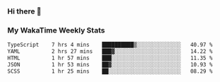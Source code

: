 ### Hi there 👋

<!--
**royschrauwen/royschrauwen** is a ✨ _special_ ✨ repository because its `README.md` (this file) appears on your GitHub profile.

Here are some ideas to get you started:

- 🔭 I’m currently working on ...
- 🌱 I’m currently learning ...
- 👯 I’m looking to collaborate on ...
- 🤔 I’m looking for help with ...
- 💬 Ask me about ...
- 📫 How to reach me: ...
- 😄 Pronouns: ...
- ⚡ Fun fact: ...
-->


### My WakaTime Weekly Stats
<!--START_SECTION:waka-->

```txt
TypeScript    7 hrs 4 mins    ██████████▒░░░░░░░░░░░░░░   40.97 %
YAML          2 hrs 27 mins   ███▓░░░░░░░░░░░░░░░░░░░░░   14.22 %
HTML          1 hr 57 mins    ███░░░░░░░░░░░░░░░░░░░░░░   11.35 %
JSON          1 hr 53 mins    ██▓░░░░░░░░░░░░░░░░░░░░░░   10.93 %
SCSS          1 hr 25 mins    ██░░░░░░░░░░░░░░░░░░░░░░░   08.29 %
```

<!--END_SECTION:waka-->
